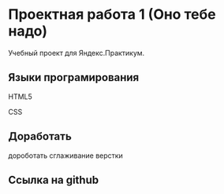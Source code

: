 # Проектная работа 1 (Оно тебе надо)

Учебный проект для Яндекс.Практикум.

## Языки програмирования

HTML5

CSS

## Доработать

дороботать сглаживание верстки

## Ссылка на github
